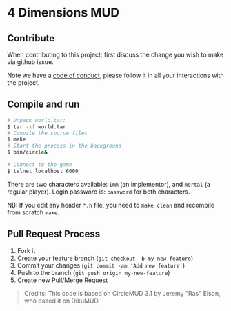 # 4 Dimensions MUD

## Contribute
When contributing to this project; first discuss the change you wish to make via github issue.

Note we have a [code of conduct](./CODE_OF_CONDUCT.md), please follow it in all your interactions with the project.

## Compile and run
```bash
# Unpack world.tar:
$ tar -xf world.tar
# Compile the source files
$ make
# Start the process in the background
$ bin/circle&

# Connect to the game
$ telnet localhost 6000
```

There are two characters available: `imm` (an implementor), and `mortal` (a regular player).
Login password is: `password` for both characters.

NB: If you edit any header `*.h` file, you need to `make clean` and recompile from scratch `make`.

## Pull Request Process
1. Fork it
2. Create your feature branch (`git checkout -b my-new-feature`)
3. Commit your changes (`git commit -am 'Add new feature'`)
4. Push to the branch (`git push origin my-new-feature`)
5. Create new Pull/Merge Request

>Credits: This code is based on CircleMUD 3.1 by Jeremy "Ras" Elson, who based it on DikuMUD.
